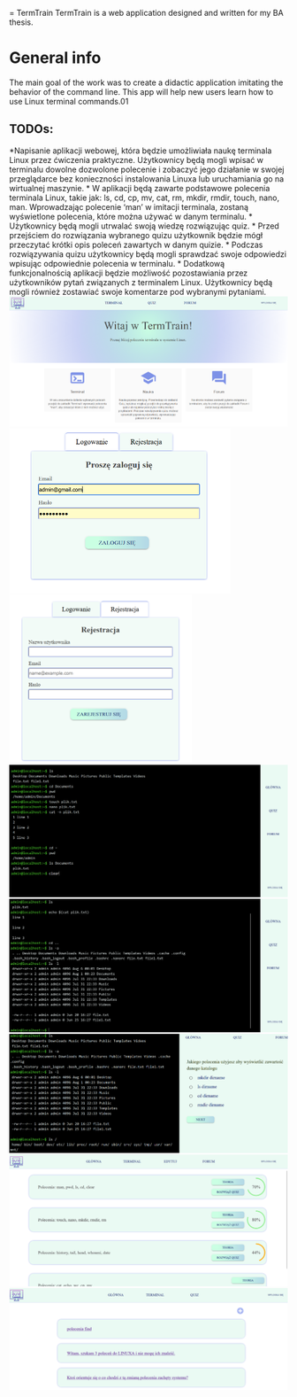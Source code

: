 = TermTrain 
TermTrain is a web application designed and written for my BA thesis.

<h1>General info</h1>
The main goal of the work was to create a didactic application imitating the behavior of the command line. This app will help new users learn how to use Linux terminal commands.01

<h2>TODOs:</h2>
*Napisanie aplikacji webowej, która będzie umożliwiała naukę terminala
Linux przez ćwiczenia praktyczne. Użytkownicy będą mogli wpisać w
terminalu dowolne dozwolone polecenie i zobaczyć jego działanie w swojej
przeglądarce bez konieczności instalowania Linuxa lub uruchamiania go na
wirtualnej maszynie.
* W aplikacji będą zawarte podstawowe polecenia terminala Linux, takie jak:
ls, cd, cp, mv, cat, rm, mkdir, rmdir, touch, nano, man. Wprowadzając
polecenie ‘man’ w imitacji terminala, zostaną wyświetlone polecenia, które
można używać w danym terminalu.
* Użytkownicy będą mogli utrwalać swoją wiedzę rozwiązując quiz.
* Przed przejściem do rozwiązania wybranego quizu użytkownik będzie mógł
przeczytać krótki opis poleceń zawartych w danym quizie.
* Podczas rozwiązywania quizu użytkownicy będą mogli sprawdzać swoje
odpowiedzi wpisując odpowiednie polecenia w terminalu.
* Dodatkową funkcjonalnością aplikacji będzie możliwość pozostawiania przez
użytkowników pytań związanych z terminalem Linux. Użytkownicy będą
mogli również zostawiać swoje komentarze pod wybranymi pytaniami.


<img src="Licencjat/project/main_page.png" alt="home page">
<div>
  <img src="Licencjat/project/logowanie.png" alt="logowanie" style="width: 400px"> 
<img src="Licencjat/project/rejestracja.png" alt="rejestracja" style="width: 330px">
  </div>
  
<img src="Licencjat/project/term1.png" alt="terminal">
<img src="Licencjat/project/term2.png" alt="terminal">
<img src="Licencjat/project/quiz1.png" alt="quiz" >
<img src="Licencjat/project/list_quiz2.png" alt="list quiz">
<img src="Licencjat/project/forum.png" alt="forum" >
